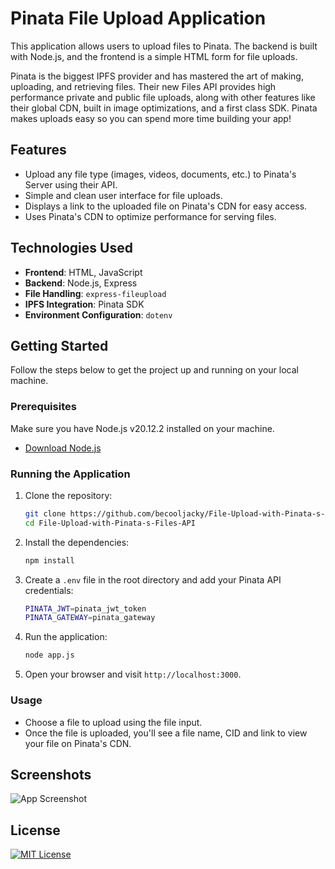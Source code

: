# Pinata File Upload Application

This application allows users to upload files to Pinata. The backend is built with Node.js, and the frontend is a simple HTML form for file uploads.

Pinata is the biggest IPFS provider and has mastered the art of making, uploading, and retrieving files. Their new Files API provides high performance private and public file uploads, along with other features like their global CDN, built in image optimizations, and a first class SDK. Pinata makes uploads easy so you can spend more time building your app!

## Features

- Upload any file type (images, videos, documents, etc.) to Pinata's Server using their API.
- Simple and clean user interface for file uploads.
- Displays a link to the uploaded file on Pinata's CDN for easy access.
- Uses Pinata's CDN to optimize performance for serving files.

## Technologies Used

- **Frontend**: HTML, JavaScript
- **Backend**: Node.js, Express
- **File Handling**: `express-fileupload`
- **IPFS Integration**: Pinata SDK
- **Environment Configuration**: `dotenv`


## Getting Started

Follow the steps below to get the project up and running on your local machine.

### Prerequisites

Make sure you have Node.js v20.12.2 installed on your machine.

- [Download Node.js](https://nodejs.org/)

### Running the Application

1. Clone the repository:

    ```bash
    git clone https://github.com/becooljacky/File-Upload-with-Pinata-s-Files-API.git
    cd File-Upload-with-Pinata-s-Files-API
    ```

2. Install the dependencies:

    ```bash
    npm install
    ```

3. Create a `.env` file in the root directory and add your Pinata API credentials:

    ```bash
    PINATA_JWT=pinata_jwt_token
    PINATA_GATEWAY=pinata_gateway
    ```

4. Run the application:

    ```bash
    node app.js
    ```

5. Open your browser and visit `http://localhost:3000`.

### Usage

- Choose a file to upload using the file input.
- Once the file is uploaded, you'll see a file name, CID and link to view your file on Pinata's CDN.



## Screenshots

![App Screenshot](https://coral-changing-horse-68.mypinata.cloud/ipfs/bafkreigy6uasjrmmv6m35adbl3c4qqgn46cwshvvdcbkxh2a4hee7gjqvi?text=App+Screenshot+Here)


## License

[![MIT License](https://img.shields.io/badge/License-MIT-green.svg)](https://choosealicense.com/licenses/mit/)
